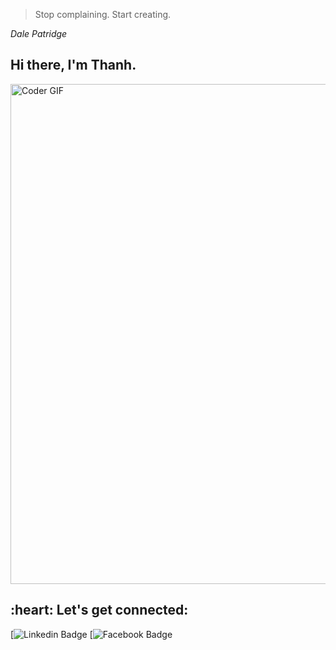 > Stop complaining. Start creating. 

*Dale Patridge* 
## Hi there, I'm Thanh.

<img src="https://media.giphy.com/media/SWoSkN6DxTszqIKEqv/giphy.gif" alt="Coder GIF" width="800">

<h2 align="left">:heart: Let's get connected:</h2>

[![Linkedin Badge](https://www.linkedin.com/in/xu%C3%A2n-th%C3%A0nh-35a99421b/) [![Facebook Badge](https://www.facebook.com/xuanthanh2609/)
